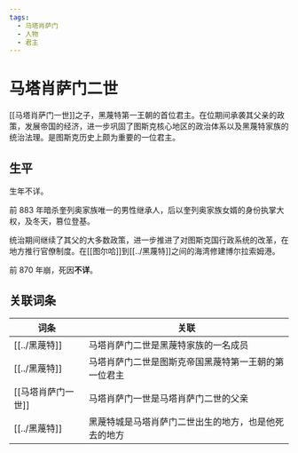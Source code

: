 ```yaml
---
tags:
  - 马塔肖萨门
  - 人物
  - 君主
---
```

# 马塔肖萨门二世

[[马塔肖萨门一世]]之子，黑蔑特第一王朝的首位君主。在位期间承袭其父亲的政策，发展帝国的经济，进一步巩固了图斯克核心地区的政治体系以及黑蔑特家族的统治法理。是图斯克历史上颇为重要的一位君主。

## 生平

生年不详。

前 883 年暗杀奎列奥家族唯一的男性继承人，后以奎列奥家族女婿的身份执掌大权，及冬天，篡位登基。

统治期间继续了其父的大多数政策，进一步推进了对图斯克国行政系统的改革，在地方推行官僚制度。在[[图尔哈]]到[[../黑蔑特]]之间的海湾修建博尔拉索姆港。

前 870 年崩，死因**不详**。

## 关联词条

| 词条          | 关联                         |
| ----------- | -------------------------- |
| [[../黑蔑特]]   | 马塔肖萨门二世是黑蔑特家族的一名成员         |
| [[../黑蔑特]]   | 马塔肖萨门二世是图斯克帝国黑蔑特第一王朝的第一位君主 |
| [[马塔肖萨门一世]] | 马塔肖萨门一世是马塔肖萨门二世的父亲         |
| [[../黑蔑特]]    | 黑蔑特城是马塔肖萨门二世出生的地方，也是他死去的地方 |
